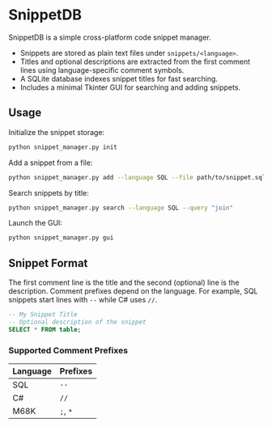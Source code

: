 # SnippetDB

SnippetDB is a simple cross-platform code snippet manager.

- Snippets are stored as plain text files under `snippets/<language>`.
 - Titles and optional descriptions are extracted from the first comment lines using language-specific comment symbols.
- A SQLite database indexes snippet titles for fast searching.
- Includes a minimal Tkinter GUI for searching and adding snippets.

## Usage

Initialize the snippet storage:

```bash
python snippet_manager.py init
```

Add a snippet from a file:

```bash
python snippet_manager.py add --language SQL --file path/to/snippet.sql
```

Search snippets by title:

```bash
python snippet_manager.py search --language SQL --query "join"
```

Launch the GUI:

```bash
python snippet_manager.py gui
```

## Snippet Format

The first comment line is the title and the second (optional) line is the description. Comment prefixes depend on the language. For example, SQL snippets start lines with `--` while C# uses `//`.

```SQL
-- My Snippet Title
-- Optional description of the snippet
SELECT * FROM table;
```

### Supported Comment Prefixes

| Language | Prefixes |
|----------|----------|
| SQL      | `--`     |
| C#       | `//`     |
| M68K     | `;`, `*` |
